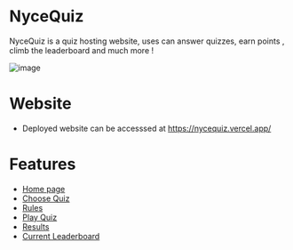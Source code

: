# NyceQuiz
NyceQuiz is a quiz hosting website, uses can answer quizzes, earn points , climb the leaderboard and much more !

![image](https://user-images.githubusercontent.com/41231917/154840169-e11fcbe9-4059-402d-a98b-d8bd44420ff3.png)

# Website
- Deployed website can be accesssed at <a href="https://nycequiz.vercel.app/" target="_blank">https://nycequiz.vercel.app/ </a>

# Features 
- <a href="https://nycequiz.vercel.app/" target="_blank"> Home page </a>
- <a href="https://nycequiz.vercel.app/quiz/choose-quiz.html" target="_blank"> Choose Quiz </a>
- <a href="https://nycequiz.vercel.app/rules/rules.html" target="_blank"> Rules </a>
- <a href="https://nycequiz.vercel.app/quiz/quiz.html" target="_blank"> Play Quiz </a>
- <a href="https://nycequiz-hqdk82f99-ddivyansh18.vercel.app/quiz/result.html" target="_blank"> Results </a>
- <a href="https://nycequiz.vercel.app/leaderboard/current-leaderboard.html" target="_blank"> Current Leaderboard </a>

